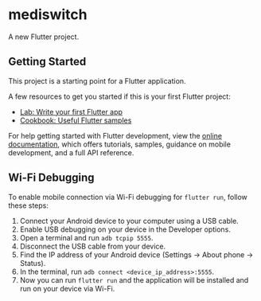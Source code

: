 # mediswitch

A new Flutter project.

## Getting Started

This project is a starting point for a Flutter application.

A few resources to get you started if this is your first Flutter project:

- [Lab: Write your first Flutter app](https://docs.flutter.dev/get-started/codelab)
- [Cookbook: Useful Flutter samples](https://docs.flutter.dev/cookbook)

For help getting started with Flutter development, view the
[online documentation](https://docs.flutter.dev/), which offers tutorials,
samples, guidance on mobile development, and a full API reference.

## Wi-Fi Debugging

To enable mobile connection via Wi-Fi debugging for `flutter run`, follow these steps:

1.  Connect your Android device to your computer using a USB cable.
2.  Enable USB debugging on your device in the Developer options.
3.  Open a terminal and run `adb tcpip 5555`.
4.  Disconnect the USB cable from your device.
5.  Find the IP address of your Android device (Settings -> About phone -> Status).
6.  In the terminal, run `adb connect <device_ip_address>:5555`.
7.  Now you can run `flutter run` and the application will be installed and run on your device via Wi-Fi.
